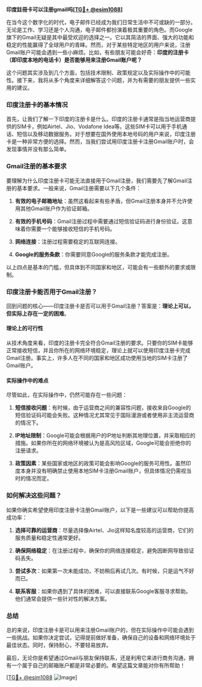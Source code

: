 **印度註冊卡可以注册gmail吗[[TG💪+ @esim1088](https://t.me/s/esim1088)]**

在当今这个数字化的时代，电子邮件已经成为我们日常生活中不可或缺的一部分。无论是工作、学习还是个人沟通，电子邮件都扮演着极其重要的角色。而Google旗下的Gmail无疑是其中最受欢迎的选择之一。它以其简洁的界面、强大的功能和稳定的性能赢得了全球用户的青睐。然而，对于某些特定地区的用户来说，注册Gmail账户可能会遇到一些小麻烦。比如，有些朋友可能会好奇：**印度的注册卡（即印度本地的电话卡）是否能够用来注册Gmail账户呢？**

这个问题其实涉及到几个方面，包括技术限制、政策规定以及实际操作中的可能性。接下来，我将从多个角度来详细解答这个问题，并为有需要的朋友提供一些实用的建议。

### 印度注册卡的基本情况

首先，让我们了解一下印度的注册卡是什么。印度的注册卡通常是指当地运营商提供的SIM卡，例如Airtel、Jio、Vodafone Idea等。这些SIM卡可以用于手机通话、短信以及移动数据服务。对于想要在国外使用本地号码的用户来说，印度注册卡是一种非常方便的选择。然而，当我们尝试用印度注册卡注册Gmail账户时，会发现事情并没有那么简单。

### Gmail注册的基本要求

要理解为什么印度注册卡可能无法直接用于Gmail注册，我们需要先了解Gmail注册的基本要求。一般来说，Gmail注册需要以下几个条件：

1. **有效的电子邮箱地址**：虽然这看起来有些矛盾，但Gmail注册本身并不允许使用其他Gmail账户作为验证邮箱。
   
2. **有效的手机号码**：Gmail注册过程中需要通过短信验证码进行身份验证。这意味着你需要一个能够接收短信的手机号码。

3. **网络连接**：注册过程需要稳定的互联网连接。

4. **Google的服务条款**：你需要同意Google的服务条款才能完成注册。

以上四点是基本的门槛，但具体到不同国家和地区，可能会有一些额外的要求或限制。

### 印度注册卡能否用于Gmail注册？

回到问题的核心——印度注册卡是否可以用于Gmail注册？答案是：**理论上可以，但实际上存在一定的困难**。

#### 理论上的可行性

从技术角度来看，印度的注册卡完全符合Gmail注册的要求。只要你的SIM卡能够正常接收短信，并且你所在的网络环境稳定，理论上就可以使用印度注册卡完成Gmail注册。事实上，许多人在不同的国家和地区成功使用当地的SIM卡注册了Gmail账户。

#### 实际操作中的难点

尽管如此，在实际操作中，仍然可能存在一些问题：

1. **短信接收问题**：有时候，由于运营商之间的兼容性问题，接收来自Google的短信验证码可能会失败。这种情况尤其常见于国际漫游或者使用非主流运营商的情况下。

2. **IP地址限制**：Google可能会根据用户的IP地址判断其地理位置，并采取相应的措施。如果你所在的网络环境被认为是高风险区域，Google可能会拒绝你的注册请求。

3. **政策因素**：某些国家或地区的政策可能会影响Google的服务可用性。虽然印度本身并没有明确禁止使用本地SIM卡注册Gmail账户，但具体情况仍需视当时的情况而定。

### 如何解决这些问题？

如果你确实希望使用印度注册卡注册Gmail账户，以下是一些建议可以帮助你提高成功率：

1. **选择可靠的运营商**：尽量选择像Airtel、Jio这样知名度较高的运营商，它们的服务质量和稳定性通常更好。

2. **确保网络稳定**：在注册过程中，确保你的网络连接稳定，避免因断网导致验证码丢失。

3. **尝试多次**：如果第一次未能成功，不妨稍后再试几次。有时候，只是运气不好而已。

4. **联系客服**：如果你遇到了具体的困难，可以直接联系Google客服寻求帮助。他们通常会提供一些针对性的解决方案。

### 总结

总的来说，印度注册卡是可以用来注册Gmail账户的，但在实际操作中可能会遇到一些挑战。如果你决定尝试，记得提前做好准备，确保自己的设备和网络环境处于最佳状态。同时，保持耐心，不要轻易放弃。

最后，无论你是希望通过Gmail与朋友保持联系，还是利用它来进行商务沟通，拥有一个属于自己的邮箱账户都是非常必要的。希望这篇文章能对你有所帮助！

[[TG💪+ @esim1088](https://t.me/s/esim1088) ![Image](https://i.postimg.cc/4NQfJmqS/Snipaste-2025-05-13-00-14-12.png)]